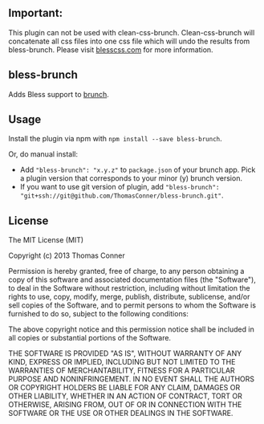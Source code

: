 ## Important:
This plugin can not be used with clean-css-brunch. Clean-css-brunch will concatenate all css files into one css file which will undo the results from bless-brunch. Please visit [blesscss.com](http://blesscss.com) for more information.

## bless-brunch
Adds Bless support to [brunch](http://brunch.io).

## Usage
Install the plugin via npm with `npm install --save bless-brunch`.

Or, do manual install:

* Add `"bless-brunch": "x.y.z"` to `package.json` of your brunch app.
  Pick a plugin version that corresponds to your minor (y) brunch version.
* If you want to use git version of plugin, add
`"bless-brunch": "git+ssh://git@github.com/ThomasConner/bless-brunch.git"`.

## License

The MIT License (MIT)

Copyright (c) 2013 Thomas Conner

Permission is hereby granted, free of charge, to any person obtaining a copy
of this software and associated documentation files (the "Software"), to deal
in the Software without restriction, including without limitation the rights
to use, copy, modify, merge, publish, distribute, sublicense, and/or sell
copies of the Software, and to permit persons to whom the Software is
furnished to do so, subject to the following conditions:

The above copyright notice and this permission notice shall be included in
all copies or substantial portions of the Software.

THE SOFTWARE IS PROVIDED "AS IS", WITHOUT WARRANTY OF ANY KIND, EXPRESS OR
IMPLIED, INCLUDING BUT NOT LIMITED TO THE WARRANTIES OF MERCHANTABILITY,
FITNESS FOR A PARTICULAR PURPOSE AND NONINFRINGEMENT. IN NO EVENT SHALL THE
AUTHORS OR COPYRIGHT HOLDERS BE LIABLE FOR ANY CLAIM, DAMAGES OR OTHER
LIABILITY, WHETHER IN AN ACTION OF CONTRACT, TORT OR OTHERWISE, ARISING FROM,
OUT OF OR IN CONNECTION WITH THE SOFTWARE OR THE USE OR OTHER DEALINGS IN
THE SOFTWARE.
